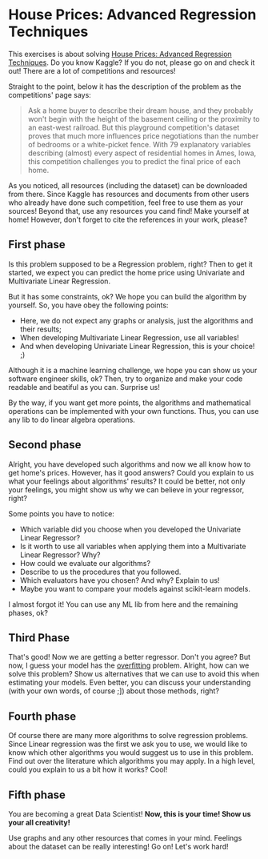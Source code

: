 

# House Prices: Advanced Regression Techniques

This exercises is about solving [House Prices: Advanced Regression Techniques](https://www.kaggle.com/c/house-prices-advanced-regression-techniques). Do you know Kaggle? If you do not, please go on and check it out! There are a lot of competitions and resources!

Straight to the point, below it has the description of the problem as the competitions' page says:

> Ask a home buyer to describe their dream house, and they probably won't begin with the height of the basement ceiling or the proximity to an east-west railroad. But this playground competition's dataset proves that much more influences price negotiations than the number of bedrooms or a white-picket fence.
With 79 explanatory variables describing (almost) every aspect of residential homes in Ames, Iowa, this competition challenges you to predict the final price of each home.

As you noticed, all resources (including the dataset) can be downloaded from there. Since Kaggle has resources and documents from other users who already have done such competition, feel free to use them as your sources! Beyond that, use any resources you cand find! Make yourself at home! However, don't forget to cite the references in your work, please?

## First phase
Is this problem supposed to be a Regression problem, right? Then to get it started, we expect you can predict the home price using Univariate and Multivariate Linear Regression. 

But it has some constraints, ok? We hope you can build the algorithm by yourself. So, you have obey the following points:

- Here, we do not expect any graphs or analysis, just the algorithms and their results;
- When developing Multivariate Linear Regression, use all variables!
- And when developing Univariate Linear Regression, this is your choice! ;)

Although it is a machine learning challenge, we hope you can show us your software engineer skills, ok? Then, try to organize and make your code readable and beatiful as you can. Surprise us!

By the way, if you want get more points, the algorithms and mathematical operations can be implemented with your own functions. Thus, you can use any lib to do linear algebra operations.

## Second phase
Alright, you have developed such algorithms and now we all know how to get home's prices. However, has it good answers? Could you explain to us what your feelings about algorithms' results? It could be better, not only your feelings, you might show us why we can believe in your regressor, right?

Some points you have to notice:

 - Which variable did you choose when you developed the Univariate Linear Regressor?
 - Is it worth to use all variables when applying them into a Multivariate Linear Regressor? Why?
 - How could we evaluate our algorithms?
 - Describe to us the procedures that you followed.
 - Which evaluators have you chosen? And why? Explain to us!
 - Maybe you want to compare your models against scikit-learn models.

I almost forgot it! You can use any ML lib from here and the remaining phases, ok?


## Third Phase
That's good! Now we are getting a better regressor. Don't you agree?
But now, I guess your model has the [overfitting](https://en.wikipedia.org/wiki/Overfitting) problem. Alright, how can we solve this problem? Show us alternatives that we can use to avoid this when estimating your models. Even better, you can discuss your understanding (with your own words, of course ;]) about those methods, right?

## Fourth phase
Of course there are many more algorithms to solve regression problems. Since Linear regression was the first we ask you to use, we would like to know which other algorithms you would suggest us to use in this problem. Find out over the literature which algorithms you may apply. In a high level, could you explain to us a bit how it works? Cool!


## Fifth phase
You are becoming a great Data Scientist!
**Now, this is your time! Show us your all creativity!**

Use graphs and any other resources that comes in your mind. Feelings about the dataset can be really interesting! Go on! Let's work hard!